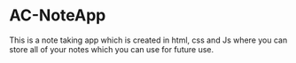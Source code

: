 # AC-NoteApp
This is a note taking app which is created in html, css and Js
where you can store all of your notes which you can use for future use.
